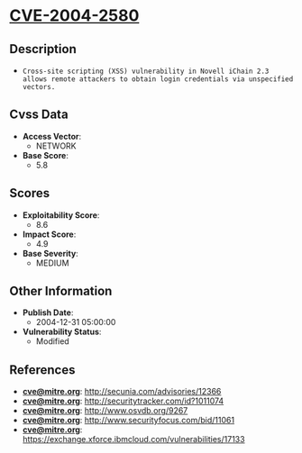 
# [CVE-2004-2580](http://secunia.com/advisories/12366)

## Description

- `Cross-site scripting (XSS) vulnerability in Novell iChain 2.3 allows remote attackers to obtain login credentials via unspecified vectors.`

## Cvss Data

- **Access Vector**:
  - NETWORK
- **Base Score**:
  - 5.8

## Scores

- **Exploitability Score**:
  - 8.6
- **Impact Score**:
  - 4.9
- **Base Severity**:
  - MEDIUM

## Other Information

- **Publish Date**:
  - 2004-12-31 05:00:00
- **Vulnerability Status**:
  - Modified

## References

- **cve@mitre.org**: http://secunia.com/advisories/12366
- **cve@mitre.org**: http://securitytracker.com/id?1011074
- **cve@mitre.org**: http://www.osvdb.org/9267
- **cve@mitre.org**: http://www.securityfocus.com/bid/11061
- **cve@mitre.org**: https://exchange.xforce.ibmcloud.com/vulnerabilities/17133
